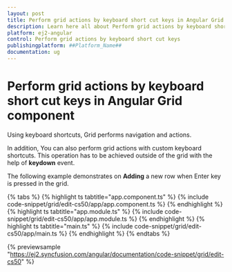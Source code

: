 ```yaml
---
layout: post
title: Perform grid actions by keyboard short cut keys in Angular Grid component | Syncfusion
description: Learn here all about Perform grid actions by keyboard short cut keys in Syncfusion ##Platform_Name## Grid component of Syncfusion Essential JS 2 and more.
platform: ej2-angular
control: Perform grid actions by keyboard short cut keys 
publishingplatform: ##Platform_Name##
documentation: ug
---
```


# Perform grid actions by keyboard short cut keys in Angular Grid component

Using keyboard shortcuts, Grid performs navigation and actions.

In addition, You can also perform grid actions with custom keyboard shortcuts. This operation has to be achieved outside of the grid with the help of **keydown** event.

The following example demonstrates on **Adding** a new row when Enter key is pressed in the grid.

{% tabs %}
{% highlight ts tabtitle="app.component.ts" %}
{% include code-snippet/grid/edit-cs50/app/app.component.ts %}
{% endhighlight %}
{% highlight ts tabtitle="app.module.ts" %}
{% include code-snippet/grid/edit-cs50/app/app.module.ts %}
{% endhighlight %}
{% highlight ts tabtitle="main.ts" %}
{% include code-snippet/grid/edit-cs50/app/main.ts %}
{% endhighlight %}
{% endtabs %}
  
{% previewsample "https://ej2.syncfusion.com/angular/documentation/code-snippet/grid/edit-cs50" %}
